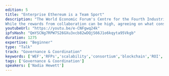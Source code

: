 ```yaml
---
edition: 5
title: "Enterprise Ethereum is a Team Sport"
description: "The World Economic Forum's Centre for the Fourth Industrial Revolution works with public and private sector around the world to deploy Ethereum solutions in a fair, inclusive and well-designed way and to maximize the benefits for society. From investigating the use of the technology to increase transparency and accountability in government processes to reduce corruption, to encouraging inclusive supply chain deployments to moving ahead decentralized global trade identities. As an impartial party to a number of industry-wide consortium efforts to solve key global issues, it is clear that collaboration, fair and well-designed governance systems are a key barrier to Ethereum adoption. I will share and explore lessons and insights learnt from existing and in-progress industry consortiums, together with what good consortium collaboration and governance looks like in a decentralized setting.
While the rewards from collaboration can be high, agreeing on what constitutes a fair and well-designed consortia governance system, let alone a joint blockchain platform, can be challenging. This is where many industry collaboration efforts have fallen apart. The presentation will focus on insights to foster industry- and ecosystem-wide blockchain collaboration - to increase the likelihood of success of Enterprise Ethereum adoption and thereby maximize the benefits of blockchain."
youtubeUrl: "https://youtu.be/e-CNFgwq24k"
ipfsHash: "QmYSCNg7RPW7S26GXu3xcb82wDQjS66J1o6kqyta95Vkgb"
duration: 1275
expertise: "Beginner"
type: "Talk"
track: "Governance & Coordination"
keywords: ['WEF','RFPs','scalability','consortium','blockchain','ROI','value','general']
tags: ['Governance & Coordination']
speakers: ['Nadia Hewett']
---
```


